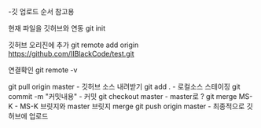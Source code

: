 -깃 업로드 순서 참고용

현재 파일을 깃허브와 연동
git init

깃허브 오리진에 추가
git remote add origin https://github.com/IIBlackCode/test.git

연결확인
git remote -v



git pull origin master - 깃허브 소스 내려받기
git add . - 로컬소스 스테이징
git commit -m "커밋내용" - 커밋
git checkout master - master로 ?
git merge MS-K - MS-K 브릿지와 master 브릿지 merge
git push origin master - 최종적으로 깃허브에 업로드
